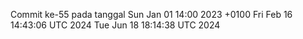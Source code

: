 Commit ke-55 pada tanggal Sun Jan 01 14:00 2023 +0100
Fri Feb 16 14:43:06 UTC 2024
Tue Jun 18 18:14:38 UTC 2024
